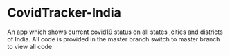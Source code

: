 # CovidTracker-India
An app which shows current covid19 status on all states ,cities and districts of India.
All code is provided in the master branch switch to master branch to view all code
